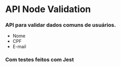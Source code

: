 # API Node Validation
### API para validar dados comuns de usuários.

- Nome
- CPF
- E-mail

### Com testes feitos com Jest
